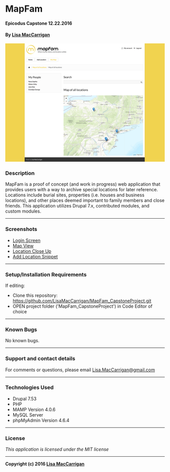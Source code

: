 # **MapFam**

#### Epicodus Capstone 12.22.2016

#### By [Lisa MacCarrigan](https://github.com/lisamaccarrigan)

![screenshot of project main page](sites/all/themes/insha/img/web-app.png)

### **Description**

MapFam is a proof of concept (and work in progress) web application that provides users with a way to archive special locations for later reference. Locations include burial sites, properties (i.e. houses and business locations), and other places deemed important to family members and close friends. This application utilizes Drupal 7.x, contributed modules, and custom modules.

----
### **Screenshots**

* [Login Screen](sites/all/themes/insha/img/login.png) 
* [Map View](sites/all/themes/insha/img/map.png) 
* [Location Close Up](sites/all/themes/insha/img/burialsite.png) 
* [Add Location Snippet](sites/all/themes/insha/img/addlocationsnippet.png) 

----
### **Setup/Installation Requirements**

If editing:
* Clone this repository: https://github.com/LisaMacCarrigan/MapFam_CapstoneProject.git
* OPEN project folder ('MapFam_CapstoneProject') in Code Editor of choice

----

### **Known Bugs**

No known bugs.

----
### **Support and contact details**

For comments or questions, please email Lisa.MacCarrigan@gmail.com

----
### **Technologies Used**

* Drupal 7.53
* PHP
* MAMP Version 4.0.6
* MySQL Server
* phpMyAdmin Version 4.6.4

----
### **License**

*This application is licensed under the MIT license*

----
**Copyright (c) 2016 [Lisa MacCarrigan](https://github.com/lisamaccarrigan)**
